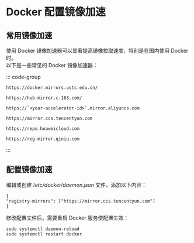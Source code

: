 # Docker 配置镜像加速

## 常用镜像加速

使用 Docker 镜像加速器可以显著提高镜像拉取速度，特别是在国内使用 Docker 时。<br/>
以下是一些常见的 Docker 镜像加速器：

::: code-group

```shell [科大]
https://docker.mirrors.ustc.edu.cn/
```

```shell [网易]
https://hub-mirror.c.163.com/
```

```shell [阿里云]
https://`<your-accelerator-id>`.mirror.aliyuncs.com
```

```shell [腾讯云]
https://mirror.ccs.tencentyun.com
```

```shell [华为云]
https://repo.huaweicloud.com
```

```shell [七牛云]
https://reg-mirror.qiniu.com
```

:::

## 配置镜像加速

编辑或创建 */etc/docker/daemon.json* 文件，添加以下内容：

```shell 
{
"registry-mirrors": ["https://mirror.ccs.tencentyun.com"]
}
```

修改配置文件后，需要重启 Docker 服务使配置生效：

```shell 
sudo systemctl daemon-reload
sudo systemctl restart docker
```